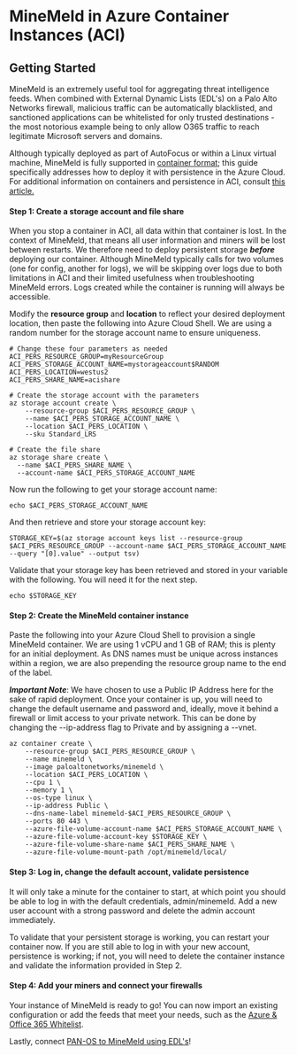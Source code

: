 # MineMeld in Azure Container Instances (ACI)
## Getting Started
MineMeld is an extremely useful tool for aggregating threat intelligence feeds. When combined with External Dynamic Lists (EDL's) on a Palo Alto Networks firewall, malicious traffic can be automatically blacklisted, and sanctioned applications can be whitelisted for only trusted destinations - the most notorious example being to only allow O365 traffic to reach legitimate Microsoft servers and domains.

Although typically deployed as part of AutoFocus or within a Linux virtual machine, MineMeld is fully supported in [container format](https://live.paloaltonetworks.com/t5/MineMeld-Articles/Running-MineMeld-using-Docker/ta-p/289062); this guide specifically addresses how to deploy it with persistence in the Azure Cloud. For additional information on containers and persistence in ACI, consult [this article.](https://docs.microsoft.com/en-us/azure/container-instances/container-instances-volume-azure-files)

#### Step 1: Create a storage account and file share
When you stop a container in ACI, all data within that container is lost. In the context of MineMeld, that means all user information and miners will be lost between restarts. We therefore need to deploy persistent storage ***before*** deploying our container. Although MineMeld typically calls for two volumes (one for config, another for logs), we will be skipping over logs due to both limitations in ACI and their limited usefulness when troubleshooting MineMeld errors. Logs created while the container is running will always be accessible.

Modify the **resource group** and **location** to reflect your desired deployment location, then paste the following into Azure Cloud Shell. We are using a random number for the storage account name to ensure uniqueness.

```
# Change these four parameters as needed
ACI_PERS_RESOURCE_GROUP=myResourceGroup
ACI_PERS_STORAGE_ACCOUNT_NAME=mystorageaccount$RANDOM
ACI_PERS_LOCATION=westus2
ACI_PERS_SHARE_NAME=acishare

# Create the storage account with the parameters
az storage account create \
    --resource-group $ACI_PERS_RESOURCE_GROUP \
    --name $ACI_PERS_STORAGE_ACCOUNT_NAME \
    --location $ACI_PERS_LOCATION \
    --sku Standard_LRS

# Create the file share
az storage share create \
  --name $ACI_PERS_SHARE_NAME \
  --account-name $ACI_PERS_STORAGE_ACCOUNT_NAME
```
Now run the following to get your storage account name:

`echo $ACI_PERS_STORAGE_ACCOUNT_NAME`

And then retrieve and store your storage account key:

`STORAGE_KEY=$(az storage account keys list --resource-group $ACI_PERS_RESOURCE_GROUP --account-name $ACI_PERS_STORAGE_ACCOUNT_NAME --query "[0].value" --output tsv)`

Validate that your storage key has been retrieved and stored in your variable with the following. You will need it for the next step.

`echo $STORAGE_KEY`

#### Step 2: Create the MineMeld container instance

Paste the following into your Azure Cloud Shell to provision a single MineMeld container. We are using 1 vCPU and 1 GB of RAM; this is plenty for an initial deployment. As DNS names must be unique across instances within a region, we are also prepending the resource group name to the end of the label.

***Important Note***: We have chosen to use a Public IP Address here for the sake of rapid deployment. Once your container is up, you will need to change the default username and password and, ideally, move it behind a firewall or limit access to your private network. This can be done by changing the --ip-address flag to Private and by assigning a --vnet.

```
az container create \
    --resource-group $ACI_PERS_RESOURCE_GROUP \
    --name minemeld \
    --image paloaltonetworks/minemeld \
    --location $ACI_PERS_LOCATION \
    --cpu 1 \
    --memory 1 \
    --os-type linux \
    --ip-address Public \
    --dns-name-label minemeld-$ACI_PERS_RESOURCE_GROUP \
    --ports 80 443 \
    --azure-file-volume-account-name $ACI_PERS_STORAGE_ACCOUNT_NAME \
    --azure-file-volume-account-key $STORAGE_KEY \
    --azure-file-volume-share-name $ACI_PERS_SHARE_NAME \
    --azure-file-volume-mount-path /opt/minemeld/local/
```

#### Step 3: Log in, change the default account, validate persistence
It will only take a minute for the container to start, at which point you should be able to log in with the default credentials, admin/minemeld. Add a new user account with a strong password and delete the admin account immediately.

To validate that your persistent storage is working, you can restart your container now. If you are still able to log in with your new account, persistence is working; if not, you will need to delete the container instance and validate the information provided in Step 2.

#### Step 4: Add your miners and connect your firewalls
Your instance of MineMeld is ready to go! You can now import an existing configuration or add the feeds that meet your needs, such as the [Azure & Office 365 Whitelist](https://live.paloaltonetworks.com/t5/MineMeld-Articles/Enable-Access-to-Office-365-with-MineMeld-Updated/ta-p/224148).

Lastly, connect [PAN-OS to MineMeld using EDL's](https://live.paloaltonetworks.com/t5/MineMeld-Articles/Connecting-PAN-OS-to-MineMeld-using-External-Dynamic-Lists/ta-p/190414)!
